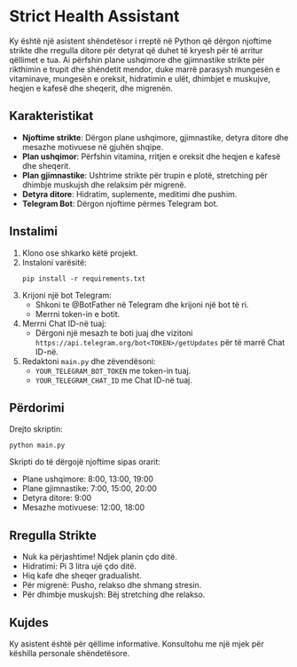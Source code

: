 # Strict Health Assistant

Ky është një asistent shëndetësor i rreptë në Python që dërgon njoftime strikte dhe rregulla ditore për detyrat që duhet të kryesh për të arritur qëllimet e tua. Ai përfshin plane ushqimore dhe gjimnastike strikte për rikthimin e trupit dhe shëndetit mendor, duke marrë parasysh mungesën e vitaminave, mungesën e oreksit, hidratimin e ulët, dhimbjet e muskujve, heqjen e kafesë dhe sheqerit, dhe migrenën.

## Karakteristikat

- **Njoftime strikte**: Dërgon plane ushqimore, gjimnastike, detyra ditore dhe mesazhe motivuese në gjuhën shqipe.
- **Plan ushqimor**: Përfshin vitamina, rritjen e oreksit dhe heqjen e kafesë dhe sheqerit.
- **Plan gjimnastike**: Ushtrime strikte për trupin e plotë, stretching për dhimbje muskujsh dhe relaksim për migrenë.
- **Detyra ditore**: Hidratim, suplemente, meditimi dhe pushim.
- **Telegram Bot**: Dërgon njoftime përmes Telegram bot.

## Instalimi

1. Klono ose shkarko këtë projekt.
2. Instaloni varësitë:
   ```
   pip install -r requirements.txt
   ```
3. Krijoni një bot Telegram:
   - Shkoni te @BotFather në Telegram dhe krijoni një bot të ri.
   - Merrni token-in e botit.
4. Merrni Chat ID-në tuaj:
   - Dërgoni një mesazh te boti juaj dhe vizitoni `https://api.telegram.org/bot<TOKEN>/getUpdates` për të marrë Chat ID-në.
5. Redaktoni `main.py` dhe zëvendësoni:
   - `YOUR_TELEGRAM_BOT_TOKEN` me token-in tuaj.
   - `YOUR_TELEGRAM_CHAT_ID` me Chat ID-në tuaj.

## Përdorimi

Drejto skriptin:
```
python main.py
```

Skripti do të dërgojë njoftime sipas orarit:
- Plane ushqimore: 8:00, 13:00, 19:00
- Plane gjimnastike: 7:00, 15:00, 20:00
- Detyra ditore: 9:00
- Mesazhe motivuese: 12:00, 18:00

## Rregulla Strikte

- Nuk ka përjashtime! Ndjek planin çdo ditë.
- Hidratimi: Pi 3 litra ujë çdo ditë.
- Hiq kafe dhe sheqer gradualisht.
- Për migrenë: Pusho, relakso dhe shmang stresin.
- Për dhimbje muskujsh: Bëj stretching dhe relakso.

## Kujdes

Ky asistent është për qëllime informative. Konsultohu me një mjek për këshilla personale shëndetësore.
